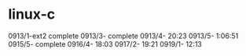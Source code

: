 # linux-c
0913/1-ext2 complete
0913/3- complete
0913/4- 20:23
0913/5- 1:06:51
0915/5- complete
0916/4- 18:03
0917/2- 19:21
0919/1- 12:13
